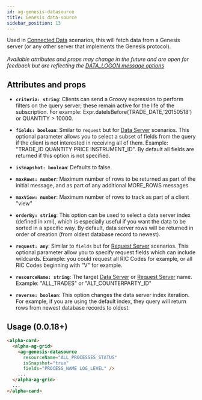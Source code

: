 ```yaml
---
id: ag-genesis-datasource
title: Genesis data-source
sidebar_position: 13
---
```


Used in [Connected Data](/creating-applications/defining-your-application/user-interface/web-ui-reference/components/grids/ag-grid/ag-grid-connected/) scenarios, this will fetch data from a Genesis server (or any other server that implements the Genesis protocol). <br /> <br /> *Available attributes and props may change in the future and are open for feedback but are reflecting the [DATA_LOGON message options](/creating-applications/defining-your-application/user-interface/data-servers/examples/#client-side-runtime-options)*

## Attributes and props

- **`criteria: string`**: Clients can send a Groovy expression to perform filters on the query server; these remain active for the life of the subscription. For example: Expr.dateIsBefore(TRADE_DATE,'20150518') or QUANTITY > 10000.

- **`fields: boolean`**: Smilar to `request` but for [Data Server](/creating-applications/defining-your-application/user-interface/data-servers/) scenarios. This optional parameter allows you to select a subset of fields from the query if the client is not interested in receiving all of them. Example: "TRADE_ID QUANTITY PRICE INSTRUMENT_ID". By default all fields are returned if this option is not specified.

- **`isSnapshot: boolean`**: Defaults to false. 

- **`maxRows: number`**: Maximum number of rows to be returned as part of the initial message, and as part of any additional MORE_ROWS messages

- **`maxView: number`**: Maximum number of rows to track as part of a client "view"

- **`orderBy: string`**: This option can be used to select a data server index (defined in xml), which is especially useful if you want the data to be sorted in a specific way. By default, data server rows will be returned in order of creation (from oldest database record to newest).

- **`request: any`**: Similar to `fields` but for [Request Server](/creating-applications/defining-your-application/user-interface/request-servers/) scenarios. This optional parameter allow you to specify request fields which can include wildcards. Example: you could request all RIC Codes for example, or all RIC Codes beginning with "V" for example.

- **`resourceName: string`**: The target [Data Server](/creating-applications/defining-your-application/user-interface/data-servers/) or [Request Server](/creating-applications/defining-your-application/user-interface/request-servers/) name. Example: "ALL_TRADES" or "ALT_COUNTERPARTY_ID"

- **`reverse: boolean`**: This option changes the data server index iteration. For example, if you are using the default index, they query will return rows from newest database records to oldest.

## Usage (0.0.18+)

```html title="Streaming data from ALL_PROCESS_STATUS data server"
<alpha-card>
  <alpha-ag-grid>
    <ag-genesis-datasource 
      resourceName="ALL_PROCESSES_STATUS" 
      isSnapshot="true" 
      fields="PROCESS_NAME LOG_LEVEL" />
    ...
  </alpha-ag-grid>
  ...
</alpha-card>